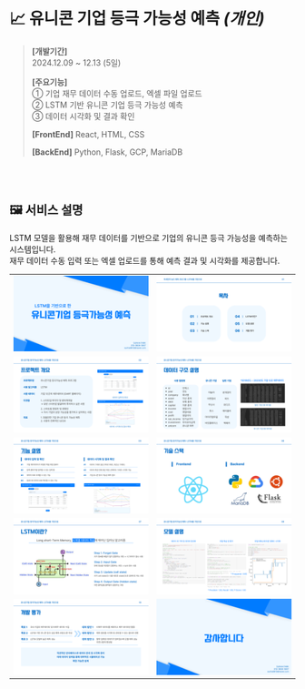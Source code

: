 # 📈 유니콘 기업 등극 가능성 예측 _(개인)_

> **[개발기간]** <br />
> 2024.12.09 ~ 12.13 (5일)
> 
> **[주요기능]** <br />
> ① 기업 재무 데이터 수동 업로드, 엑셀 파일 업로드 <br />
> ② LSTM 기반 유니콘 기업 등극 가능성 예측 <br />
> ③ 데이터 시각화 및 결과 확인 <br />
>
> **[FrontEnd]**  React, HTML, CSS <br />
>
> **[BackEnd]**  Python, Flask, GCP, MariaDB

<br />
<br />


## 🖼 서비스 설명

LSTM 모델을 활용해 재무 데이터를 기반으로 기업의 유니콘 등극 가능성을 예측하는 시스템입니다.  <br />
재무 데이터 수동 입력 또는 엑셀 업로드를 통해 예측 결과 및 시각화를 제공합니다.

<table>
  <tr>
    <td><img src="https://github.com/sunha-park/myimages/blob/main/unicorn/001.png" width="400"/></td>
    <td><img src="https://github.com/sunha-park/myimages/blob/main/unicorn/002.png" width="400"/></td>
  </tr>
  <tr>
    <td><img src="https://github.com/sunha-park/myimages/blob/main/unicorn/003.png" width="400"/></td>
    <td><img src="https://github.com/sunha-park/myimages/blob/main/unicorn/004.png" width="400"/></td>
  </tr>
  <tr>
    <td><img src="https://github.com/sunha-park/myimages/blob/main/unicorn/005.png" width="400"/></td>
    <td><img src="https://github.com/sunha-park/myimages/blob/main/unicorn/006.png" width="400"/></td>
  </tr>
  <tr>
    <td><img src="https://github.com/sunha-park/myimages/blob/main/unicorn/007.png" width="400"/></td>
    <td><img src="https://github.com/sunha-park/myimages/blob/main/unicorn/008.png" width="400"/></td>
  </tr>
  <tr>
    <td><img src="https://github.com/sunha-park/myimages/blob/main/unicorn/009.png" width="400"/></td>
    <td><img src="https://github.com/sunha-park/myimages/blob/main/unicorn/010.png" width="400"/></td>
  </tr>
</table>

